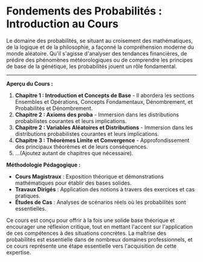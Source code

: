 Fondements des Probabilités : Introduction au Cours
=================

Le domaine des probabilités, se situant au croisement des mathématiques, de la logique et de la philosophie, a façonné la compréhension moderne du monde aléatoire. Qu'il s'agisse d'analyser des tendances financières, de prédire des phénomènes météorologiques ou de comprendre les principes de base de la génétique, les probabilités jouent un rôle fondamental.

---

**Aperçu du Cours :**
1. **Chapitre 1 : Introduction et Concepts de Base** -  Il abordera les sections Ensembles et Opérations, Concepts Fondamentaux, Dénombrement, et Probabilités et Dénombrement.
2. **Chapitre 2 : Axioms des proba** - Immersion dans les distributions probabilistes courantes et leurs implications.
2. **Chapitre 2 : Variables Aléatoires et Distributions** - Immersion dans les distributions probabilistes courantes et leurs implications.
3. **Chapitre 3 : Théorèmes Limite et Convergence** - Approfondissement des principaux théorèmes et de leurs conséquences.
4. ...(Ajoutez autant de chapitres que nécessaire).

**Méthodologie Pédagogique :**
- **Cours Magistraux** : Exposition théorique et démonstrations mathématiques pour établir des bases solides.
- **Travaux Dirigés** : Application des notions à travers des exercices et cas pratiques.
- **Études de Cas** : Analyses de scénarios réels où les probabilités sont essentielles.

Ce cours est conçu pour offrir à la fois une solide base théorique et encourager une réflexion critique, tout en mettant l'accent sur l'application de ces compétences à des situations concrètes. La maîtrise des probabilités est essentielle dans de nombreux domaines professionnels, et ce cours représente une étape essentielle vers l'acquisition de cette expertise.

